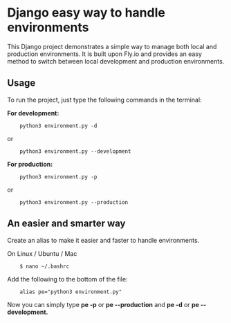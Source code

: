 # Django easy way to handle environments

This Django project demonstrates a simple way to manage both local and production environments. It is built upon Fly.io and provides an easy method to switch between local development and production environments.

## Usage
To run the project, just type the following commands in the terminal:

**For development:**
```
    python3 environment.py -d
```
or
```
    python3 environment.py --development
```

**For production:**
```
    python3 environment.py -p
```
or
```
    python3 environment.py --production
```

## An easier and smarter way
Create an alias to make it easier and faster to handle environments.

On Linux / Ubuntu / Mac
```
    $ nano ~/.bashrc
```

Add the following to the bottom of the file:
```
    alias pe="python3 environment.py"
```
Now you can simply type **pe -p** or **pe --production** and **pe -d** or **pe --development.**
